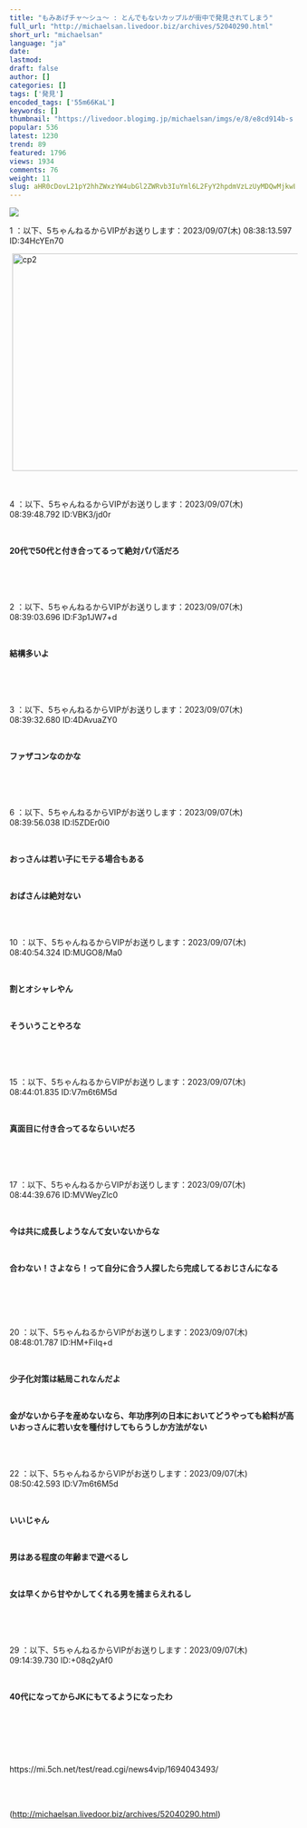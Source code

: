```yaml
---
title: "もみあげチャ〜シュ〜 : とんでもないカップルが街中で発見されてしまう"
full_url: "http://michaelsan.livedoor.biz/archives/52040290.html"
short_url: "michaelsan"
language: "ja"
date: 
lastmod: 
draft: false
author: []
categories: []
tags: ['発見']
encoded_tags: ['55m66KaL']
keywords: []
thumbnail: "https://livedoor.blogimg.jp/michaelsan/imgs/e/8/e8cd914b-s.jpg"
popular: 536
latest: 1230
trend: 89
featured: 1796
views: 1934
comments: 76
weight: 11
slug: aHR0cDovL21pY2hhZWxzYW4ubGl2ZWRvb3IuYml6L2FyY2hpdmVzLzUyMDQwMjkwLmh0bWw=
---
```


![](https://livedoor.blogimg.jp/michaelsan/imgs/e/8/e8cd914b-s.jpg)

<div><p>1 ：以下、5ちゃんねるからVIPがお送りします：2023/09/07(木) 08:38:13.597 ID:34HcYEn70</p><a target='_blank' title='cp2' href='https://livedoor.blogimg.jp/michaelsan/imgs/2/2/229cfa0f.jpg'><img class='pict' hspace='5' alt='cp2' border='0' height='383' width='680' src='https://livedoor.blogimg.jp/michaelsan/imgs/2/2/229cfa0f-s.jpg'></a><br><br><br><p>4 ：以下、5ちゃんねるからVIPがお送りします：2023/09/07(木) 08:39:48.792 ID:VBK3/jd0r</p><br><b><p>20代で50代と付き合ってるって絶対パパ活だろ</p><br></b><br><br><p>2 ：以下、5ちゃんねるからVIPがお送りします：2023/09/07(木) 08:39:03.696 ID:F3p1JW7+d</p><br><b><p>結構多いよ</p><br></b><br><br><p>3 ：以下、5ちゃんねるからVIPがお送りします：2023/09/07(木) 08:39:32.680 ID:4DAvuaZY0</p><br><b><p>ファザコンなのかな </p><br></b><br><br><p>6 ：以下、5ちゃんねるからVIPがお送りします：2023/09/07(木) 08:39:56.038 ID:I5ZDEr0i0</p><br><p><b><p>おっさんは若い子にモテる場合もある</p></b></p><p><b><p><br></p></b></p><b><p>おばさんは絶対ない </p></b><br><br><p>10 ：以下、5ちゃんねるからVIPがお送りします：2023/09/07(木) 08:40:54.324 ID:MUGO8/Ma0</p><br><p><p><b>割とオシャレやん</b></p></p><p><p><b><br></b></p></p><b><p>そういうことやろな </p><br></b><br><br><p>15 ：以下、5ちゃんねるからVIPがお送りします：2023/09/07(木) 08:44:01.835 ID:V7m6t6M5d</p><br><b><p>真面目に付き合ってるならいいだろ </p><br></b><br><br><p>17 ：以下、5ちゃんねるからVIPがお送りします：2023/09/07(木) 08:44:39.676 ID:MVWeyZlc0</p><br><p><b><p><p>今は共に成長しようなんて女いないからな</p></p></b></p><p><b><p><p><br></p></p></b></p><b><p><p>合わない！さよなら！って自分に合う人探したら完成してるおじさんになる </p><br></p><br></b><br><p>20 ：以下、5ちゃんねるからVIPがお送りします：2023/09/07(木) 08:48:01.787 ID:HM+FiIq+d</p><br><p><b><p>少子化対策は結局これなんだよ</p></b></p><p><b><p><br></p></b></p><b><p>金がないから子を産めないなら、年功序列の日本においてどうやっても給料が高いおっさんに若い女を種付けしてもらうしか方法がない <br></p><br></b><br><p>22 ：以下、5ちゃんねるからVIPがお送りします：2023/09/07(木) 08:50:42.593 ID:V7m6t6M5d</p><br><p><b><p>いいじゃん</p></b></p><p><b><p><br></p></b></p><p><b><p>男はある程度の年齢まで遊べるし</p></b></p><p><b><p><br></p></b></p><b><p>女は早くから甘やかしてくれる男を捕まらえれるし </p><br></b><br><br><p>29 ：以下、5ちゃんねるからVIPがお送りします：2023/09/07(木) 09:14:39.730 ID:+08q2yAf0</p><br><b><p><p>40代になってからJKにもてるようになったわ</p><br></p><br></b><br><br><p>https://mi.5ch.net/test/read.cgi/news4vip/1694043493/</p><br><br clear='all'> <p id='a6850dc6aefc0d5bbff2bea180d92d89'> </p> <p id='a6850dc6aefc0d5bbff2bea180d92d89'> </p> <p class='alistcloud-container-6795'></p> </div>

(http://michaelsan.livedoor.biz/archives/52040290.html)
